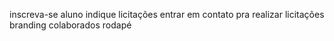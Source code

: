 inscreva-se aluno
indique licitações
entrar em contato pra realizar licitações
branding
colaborados
rodapé